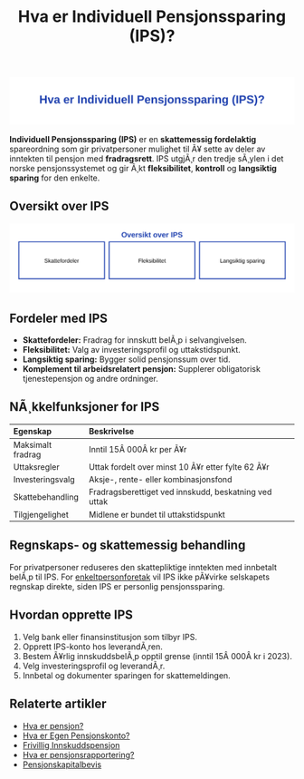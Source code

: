 ﻿---
title: "Hva er Individuell Pensjonssparing (IPS)?"
meta_title: "Hva er Individuell Pensjonssparing (IPS)?"
meta_description: '![Illustrasjon av Individuell Pensjonssparing](hva-er-individuell-pensjonssparing-image.svg)'
slug: hva-er-individuell-pensjonssparing
type: blog
layout: pages/single
---

![Illustrasjon av Individuell Pensjonssparing](hva-er-individuell-pensjonssparing-image.svg)

**Individuell Pensjonssparing (IPS)** er en **skattemessig fordelaktig** spareordning som gir privatpersoner mulighet til Ã¥ sette av deler av inntekten til pensjon med **fradragsrett**. IPS utgjÃ¸r den tredje sÃ¸ylen i det norske pensjonssystemet og gir Ã¸kt **fleksibilitet**, **kontroll** og **langsiktig sparing** for den enkelte.

## Oversikt over IPS

![Oversikt over IPS](individuell-pensjonssparing-overview.svg)

## Fordeler med IPS

* **Skattefordeler:** Fradrag for innskutt belÃ¸p i selvangivelsen.
* **Fleksibilitet:** Valg av investeringsprofil og uttakstidspunkt.
* **Langsiktig sparing:** Bygger solid pensjonssum over tid.
* **Komplement til arbeidsrelatert pensjon:** Supplerer obligatorisk tjenestepensjon og andre ordninger.

## NÃ¸kkelfunksjoner for IPS

| Egenskap               | Beskrivelse                                                         |
|:------------------------|:--------------------------------------------------------------------|
| Maksimalt fradrag       | Inntil 15Â 000Â kr per Ã¥r                                             |
| Uttaksregler            | Uttak fordelt over minst 10 Ã¥r etter fylte 62 Ã¥r                    |
| Investeringsvalg        | Aksje-, rente- eller kombinasjonsfond                               |
| Skattebehandling        | Fradragsberettiget ved innskudd, beskatning ved uttak               |
| Tilgjengelighet         | Midlene er bundet til uttakstidspunkt                               |

## Regnskaps- og skattemessig behandling

For privatpersoner reduseres den skattepliktige inntekten med innbetalt belÃ¸p til IPS. For [enkeltpersonforetak](/blogs/regnskap/hva-er-enkeltpersonforetak "Hva er Enkeltpersonforetak? Guide til Enkeltpersonforetak og RegnskapsfÃ¸ring") vil IPS ikke pÃ¥virke selskapets regnskap direkte, siden IPS er personlig pensjonssparing.

## Hvordan opprette IPS

1. Velg bank eller finansinstitusjon som tilbyr IPS.
2. Opprett IPS-konto hos leverandÃ¸ren.
3. Bestem Ã¥rlig innskuddsbelÃ¸p opptil grense (inntil 15Â 000Â kr i 2023).
4. Velg investeringsprofil og leverandÃ¸r.
5. Innbetal og dokumenter sparingen for skattemeldingen.

## Relaterte artikler

* [Hva er pensjon?](/blogs/regnskap/hva-er-pensjon "Hva er Pensjon? En guide til det norske pensjonssystemet")
* [Hva er Egen Pensjonskonto?](/blogs/regnskap/hva-er-egen-pensjonskonto "Hva er Egen Pensjonskonto? Guide til Egen Pensjonskonto i Norge")
* [Frivillig Innskuddspensjon](/blogs/regnskap/frivillig-innskuddspensjon "Frivillig Innskuddspensjon: Guide til Frivillig Pensjonsordning for Bedrifter og Ansatte")
* [Hva er pensjonsrapportering?](/blogs/regnskap/hva-er-pensjonsrapportering "Hva er Pensjonsrapportering? Komplett Guide til Pensjon i Regnskap")
* [Pensjonskapitalbevis](/blogs/regnskap/pensjonskapitalbevis "Pensjonskapitalbevis: Hva er pensjonskapitalbevis?")






